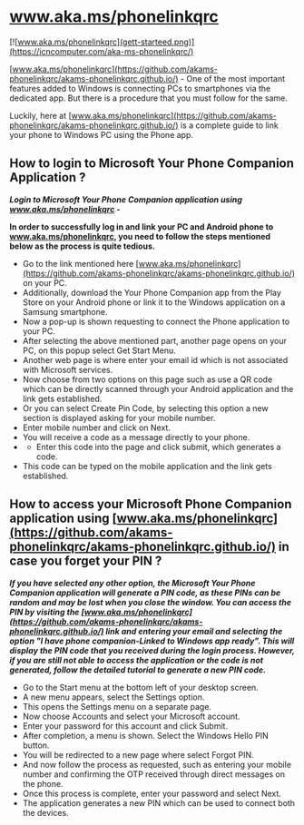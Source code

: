 # www.aka.ms/phonelinkqrc

[![www.aka.ms/phonelinkqrc](gett-starteed.png)](https://icncomputer.com/aka-ms-phonelinkqrc/)

[www.aka.ms/phonelinkqrc](https://github.com/akams-phonelinkqrc/akams-phonelinkqrc.github.io/) - One of the most important features added to Windows is connecting PCs to smartphones via the dedicated app. But there is a procedure that you must follow for the same.

Luckily, here at [www.aka.ms/phonelinkqrc](https://github.com/akams-phonelinkqrc/akams-phonelinkqrc.github.io/) is a complete guide to link your phone to Windows PC using the Phone app. 

## How to login to Microsoft Your Phone Companion Application ?

**_Login to Microsoft Your Phone Companion application using www.aka.ms/phonelinkqrc -_**

**In order to successfully log in and link your PC and Android phone to www.aka.ms/phonelinkqrc, you need to follow the steps mentioned below as the process is quite tedious.**


* Go to the link mentioned here [www.aka.ms/phonelinkqrc](https://github.com/akams-phonelinkqrc/akams-phonelinkqrc.github.io/) on your PC.
* Additionally, download the Your Phone Companion app from the Play Store on your Android phone or link it to the Windows application on a Samsung smartphone.
* Now a pop-up is shown requesting to connect the Phone application to your PC.
* After selecting the above mentioned part, another page opens on your PC, on this popup select Get Start Menu.
* Another web page is where enter your email id which is not associated with Microsoft services.
* Now choose from two options on this page such as use a QR code which can be directly scanned through your Android application and the link gets established.
* Or you can select Create Pin Code, by selecting this option a new section is displayed asking for your mobile number.
* Enter mobile number and click on Next.
* You will receive a code as a message directly to your phone.
* * Enter this code into the page and click submit, which generates a code.
* This code can be typed on the mobile application and the link gets established.

## How to access your Microsoft Phone Companion application using [www.aka.ms/phonelinkqrc](https://github.com/akams-phonelinkqrc/akams-phonelinkqrc.github.io/) in case you forget your PIN ?

**_If you have selected any other option, the Microsoft Your Phone Companion application will generate a PIN code, as these PINs can be random and may be lost when you close the window. You can access the PIN by visiting the [www.aka.ms/phonelinkqrc](https://github.com/akams-phonelinkqrc/akams-phonelinkqrc.github.io/) link and entering your email and selecting the option "I have phone companion-Linked to Windows app ready". This will display the PIN code that you received during the login process. However, if you are still not able to access the application or the code is not generated, follow the detailed tutorial to generate a new PIN code._**

* Go to the Start menu at the bottom left of your desktop screen.
* A new menu appears, select the Settings option.
* This opens the Settings menu on a separate page.
* Now choose Accounts and select your Microsoft account.
* Enter your password for this account and click Submit.
* After completion, a menu is shown. Select the Windows Hello PIN button.
* You will be redirected to a new page where select Forgot PIN.
* And now follow the process as requested, such as entering your mobile number and confirming the OTP received through direct messages on the phone.
* Once this process is complete, enter your password and select Next.
* The application generates a new PIN which can be used to connect both the devices.
